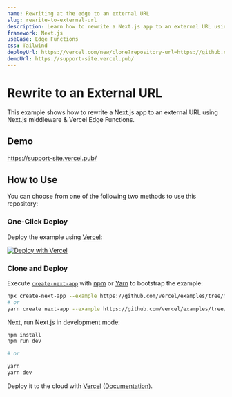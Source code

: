 ```yaml
---
name: Rewriting at the edge to an external URL
slug: rewrite-to-external-url
description: Learn how to rewrite a Next.js app to an external URL using Vercel Edge Functions
framework: Next.js
useCase: Edge Functions
css: Tailwind
deployUrl: https://vercel.com/new/clone?repository-url=https://github.com/vercel/examples/tree/main/edge-functions/rewrite-to-external-url&project-name=rewrite-to-external-url&repository-name=rewrite-to-external-url
demoUrl: https://support-site.vercel.pub/
---
```


# Rewrite to an External URL

This example shows how to rewrite a Next.js app to an external URL using Next.js middleware & Vercel Edge Functions.

## Demo

https://support-site.vercel.pub/

## How to Use

You can choose from one of the following two methods to use this repository:

### One-Click Deploy

Deploy the example using [Vercel](https://vercel.com?utm_source=github&utm_medium=readme&utm_campaign=next-example):

[![Deploy with Vercel](https://vercel.com/button)](https://vercel.com/new/clone?repository-url=https://github.com/vercel/examples/tree/main/edge-functions/rewrite-to-external-url&project-name=rewrite-to-external-url&repository-name=rewrite-to-external-url)

### Clone and Deploy

Execute [`create-next-app`](https://github.com/vercel/next.js/tree/canary/packages/create-next-app) with [npm](https://docs.npmjs.com/cli/init) or [Yarn](https://yarnpkg.com/lang/en/docs/cli/create/) to bootstrap the example:

```bash
npx create-next-app --example https://github.com/vercel/examples/tree/main/edge-functions/rewrite-to-external-url rewrite-to-external-url
# or
yarn create next-app --example https://github.com/vercel/examples/tree/main/edge-functions/rewrite-to-external-url rewrite-to-external-url
```

Next, run Next.js in development mode:

```bash
npm install
npm run dev

# or

yarn
yarn dev
```

Deploy it to the cloud with [Vercel](https://vercel.com/new?utm_source=github&utm_medium=readme&utm_campaign=edge-middleware-eap) ([Documentation](https://nextjs.org/docs/deployment)).
